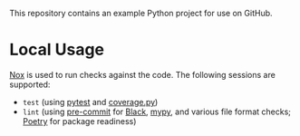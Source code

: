 This repository contains an example Python project for use on GitHub.

# Local Usage
[Nox](https://nox.thea.codes/) is used to run checks against the code. The
following sessions are supported:
- `test` (using [pytest](https://docs.pytest.org/) and
          [coverage.py](https://coverage.readthedocs.io/))
- `lint` (using [pre-commit](https://pre-commit.com/) for
          [Black](https://black.readthedocs.io/), [mypy](http://mypy-lang.org/),
          and various file format checks; [Poetry](https://python-poetry.org)
          for package readiness)
